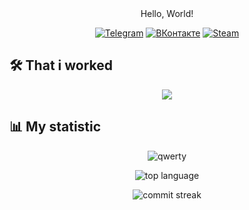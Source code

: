 <div align="center">
  Hello, World!
</div>

<div align="center">

  [![Telegram](https://img.shields.io/badge/-Telegram-26A5E4?style=for-the-badge&logo=telegram&logoColor=white)](https://t.me/kuzia15)
  [![ВКонтакте](https://img.shields.io/badge/-VK-0077FF?style=for-the-badge&logo=vk&logoColor=white)](https://vk.com/kuzia15)
  [![Steam](https://img.shields.io/badge/-Steam-000000?style=for-the-badge&logo=steam&logoColor=white)](https://steamcommunity.com/id/kuzia15)

</div>

## 🛠 That i worked
<p align="center">
  <img src="https://skillicons.dev/icons?i=cpp,c,cs,python,pawno,github,visualstudio,pycharm,clion,androidstudio,vscode" />
</p>

## 📊 My statistic
<div align="center">
  
  ![qwerty](https://github-readme-stats.vercel.app/api?username=kuzia15&show_icons=true&theme=dark&hide_border=true&bg_color=0D1117)
  
  ![top language](https://github-readme-stats.vercel.app/api/top-langs/?username=kuzia15&layout=compact&theme=dark&hide_border=true&bg_color=0D1117&hide=html,css,scss)
  
  ![commit streak](https://streak-stats.demolab.com?user=kuzia15&theme=dark&hide_border=true&background=0D1117)
  
</div>
